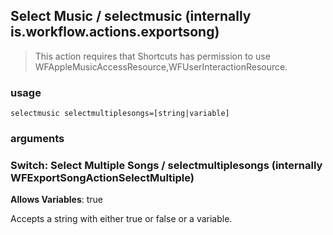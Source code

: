 
## Select Music / selectmusic (internally is.workflow.actions.exportsong)


> This action requires that Shortcuts has permission to use WFAppleMusicAccessResource,WFUserInteractionResource.

### usage
`selectmusic selectmultiplesongs=[string|variable]`

### arguments
### Switch: Select Multiple Songs / selectmultiplesongs (internally WFExportSongActionSelectMultiple)
**Allows Variables**: true


Accepts a string with either true or false
or a variable.
